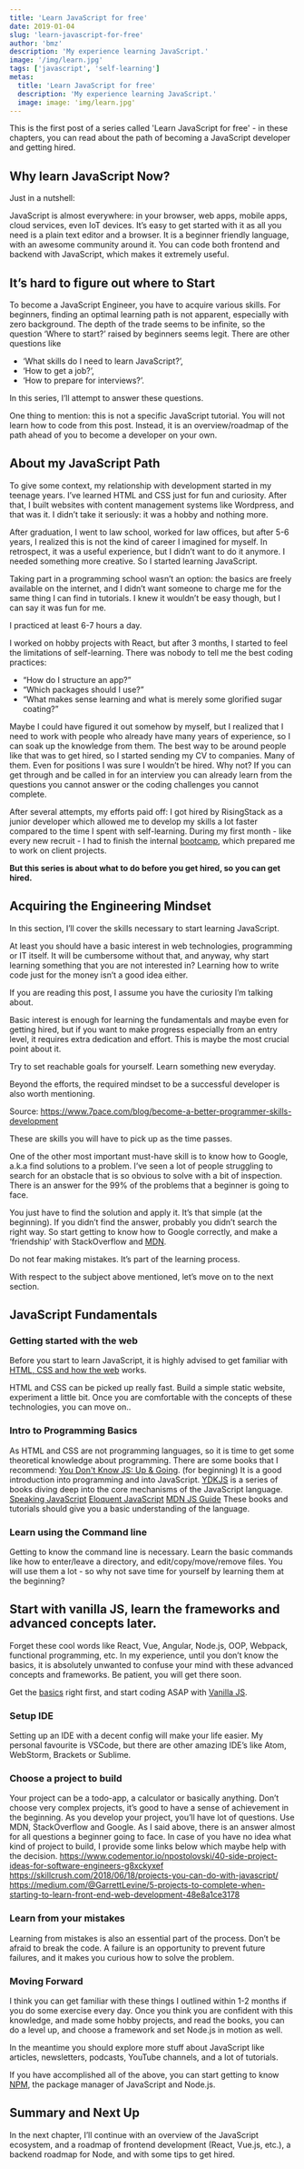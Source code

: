 ```yaml
---
title: 'Learn JavaScript for free'
date: 2019-01-04
slug: 'learn-javascript-for-free'
author: 'bmz'
description: 'My experience learning JavaScript.'
image: '/img/learn.jpg'
tags: ['javascript', 'self-learning']
metas:
  title: 'Learn JavaScript for free'
  description: 'My experience learning JavaScript.'
  image: image: 'img/learn.jpg'
---
```


This is the first post of a series called 'Learn JavaScript for free' - in these chapters, you can read about the path of becoming a JavaScript developer and getting hired.

## Why learn JavaScript Now?

Just in a nutshell:

JavaScript is almost everywhere: in your browser, web apps, mobile apps, cloud services, even IoT devices.
It’s easy to get started with it as all you need is a plain text editor and a browser.
It is a beginner friendly language, with an awesome community around it.
You can code both frontend and backend with JavaScript, which makes it extremely useful.

## It’s hard to figure out where to Start

To become a JavaScript Engineer, you have to acquire various skills. For beginners, finding an optimal learning path is not apparent, especially with zero background. The depth of the trade seems to be infinite, so the question ‘Where to start?’ raised by beginners seems legit. There are other questions like

- ‘What skills do I need to learn JavaScript?’,
- ‘How to get a job?’,
- ‘How to prepare for interviews?’.

In this series, I’ll attempt to answer these questions.

One thing to mention: this is not a specific JavaScript tutorial. You will not learn how to code from this post. Instead, it is an overview/roadmap of the path ahead of you to become a developer on your own.

## About my JavaScript Path

To give some context, my relationship with development started in my teenage years. I’ve learned HTML and CSS just for fun and curiosity. After that, I built websites with content management systems like Wordpress, and that was it. I didn’t take it seriously: it was a hobby and nothing more.

After graduation, I went to law school, worked for law offices, but after 5-6 years, I realized this is not the kind of career I imagined for myself. In retrospect, it was a useful experience, but I didn’t want to do it anymore. I needed something more creative. So I started learning JavaScript.

Taking part in a programming school wasn’t an option: the basics are freely available on the internet, and I didn’t want someone to charge me for the same thing I can find in tutorials. I knew it wouldn’t be easy though, but I can say it was fun for me.

I practiced at least 6-7 hours a day.

I worked on hobby projects with React, but after 3 months, I started to feel the limitations of self-learning. There was nobody to tell me the best coding practices:

- “How do I structure an app?”
- “Which packages should I use?”
- “What makes sense learning and what is merely some glorified sugar coating?”

Maybe I could have figured it out somehow by myself, but I realized that I need to work with people who already have many years of experience, so I can soak up the knowledge from them. The best way to be around people like that was to get hired, so I started sending my CV to companies. Many of them. Even for positions I was sure I wouldn’t be hired. Why not? If you can get through and be called in for an interview you can already learn from the questions you cannot answer or the coding challenges you cannot complete.

After several attempts, my efforts paid off: I got hired by RisingStack as a junior developer which allowed me to develop my skills a lot faster compared to the time I spent with self-learning. During my first month - like every new recruit - I had to finish the internal [bootcamp](https://github.com/RisingStack/risingstack-bootcamp), which prepared me to work on client projects.

**But this series is about what to do before you get hired, so you can get hired.**

## Acquiring the Engineering Mindset

In this section, I’ll cover the skills necessary to start learning JavaScript.

At least you should have a basic interest in web technologies, programming or IT itself. It will be cumbersome without that, and anyway, why start learning something that you are not interested in? Learning how to write code just for the money isn’t a good idea either.

If you are reading this post, I assume you have the curiosity I’m talking about.

Basic interest is enough for learning the fundamentals and maybe even for getting hired, but if you want to make progress especially from an entry level, it requires extra dedication and effort. This is maybe the most crucial point about it.

Try to set reachable goals for yourself. Learn something new everyday.

Beyond the efforts, the required mindset to be a successful developer is also worth mentioning.

Source: https://www.7pace.com/blog/become-a-better-programmer-skills-development

These are skills you will have to pick up as the time passes.

One of the other most important must-have skill is to know how to Google, a.k.a find solutions to a problem. I’ve seen a lot of people struggling to search for an obstacle that is so obvious to solve with a bit of inspection. There is an answer for the 99% of the problems that a beginner is going to face.

You just have to find the solution and apply it. It’s that simple (at the beginning). If you didn’t find the answer, probably you didn’t search the right way. So start getting to know how to Google correctly, and make a ‘friendship’ with StackOverflow and [MDN](https://developer.mozilla.org/en-US/).

Do not fear making mistakes. It’s part of the learning process.

With respect to the subject above mentioned, let’s move on to the next section.

## JavaScript Fundamentals

### Getting started with the web

Before you start to learn JavaScript, it is highly advised to get familiar with [HTML, CSS and how the web](https://developer.mozilla.org/en-US/docs/Learn/Getting_started_with_the_web) works.

HTML and CSS can be picked up really fast. Build a simple static website, experiment a little bit. Once you are comfortable with the concepts of these technologies, you can move on..

### Intro to Programming Basics

As HTML and CSS are not programming languages, so it is time to get some theoretical knowledge about programming. There are some books that I recommend:
[You Don't Know JS: Up & Going](https://github.com/getify/You-Dont-Know-JS/tree/master/up%20%26%20going). (for beginning)
It is a good introduction into programming and into JavaScript. [YDKJS](https://github.com/getify/You-Dont-Know-JS) is a series of books diving deep into the core mechanisms of the JavaScript language.
[Speaking JavaScript](http://speakingjs.com/es5/index.html)
[Eloquent JavaScript](https://eloquentjavascript.net/)
[MDN JS Guide](https://developer.mozilla.org/en-US/docs/Web/JavaScript/Guide)
These books and tutorials should give you a basic understanding of the language.

### Learn using the Command line

Getting to know the command line is necessary. Learn the basic commands like how to enter/leave a directory, and edit/copy/move/remove files. You will use them a lot - so why not save time for yourself by learning them at the beginning?

## Start with vanilla JS, learn the frameworks and advanced concepts later.

Forget these cool words like React, Vue, Angular, Node.js, OOP, Webpack, functional programming, etc. In my experience, until you don’t know the basics, it is absolutely unwanted to confuse your mind with these advanced concepts and frameworks. Be patient, you will get there soon.

Get the [basics](https://www.w3schools.com/js/) right first, and start coding ASAP with [Vanilla JS](https://stackoverflow.com/questions/20435653/what-is-vanillajs).

### Setup IDE

Setting up an IDE with a decent config will make your life easier. My personal favourite is VSCode, but there are other amazing IDE’s like Atom, WebStorm, Brackets or Sublime.

### Choose a project to build

Your project can be a todo-app, a calculator or basically anything. Don’t choose very complex projects, it’s good to have a sense of achievement in the beginning. As you develop your project, you’ll have lot of questions. Use MDN, StackOverflow and Google. As I said above, there is an answer almost for all questions a beginner going to face. In case of you have no idea what kind of project to build, I provide some links below which maybe help with the decision.
https://www.codementor.io/npostolovski/40-side-project-ideas-for-software-engineers-g8xckyxef
https://skillcrush.com/2018/06/18/projects-you-can-do-with-javascript/
https://medium.com/@GarrettLevine/5-projects-to-complete-when-starting-to-learn-front-end-web-development-48e8a1ce3178

### Learn from your mistakes

Learning from mistakes is also an essential part of the process. Don’t be afraid to break the code. A failure is an opportunity to prevent future failures, and it makes you curious how to solve the problem.

### Moving Forward

I think you can get familiar with these things I outlined within 1-2 months if you do some exercise every day. Once you think you are confident with this knowledge, and made some hobby projects, and read the books, you can do a level up, and choose a framework and set Node.js in motion as well.

In the meantime you should explore more stuff about JavaScript like articles, newsletters, podcasts, YouTube channels, and a lot of tutorials.

If you have accomplished all of the above, you can start getting to know [NPM](https://docs.npmjs.com/getting-started/what-is-npm), the package manager of JavaScript and Node.js.

## Summary and Next Up

In the next chapter, I’ll continue with an overview of the JavaScript ecosystem, and a roadmap of frontend development (React, Vue.js, etc.), a backend roadmap for Node, and with some tips to get hired.
